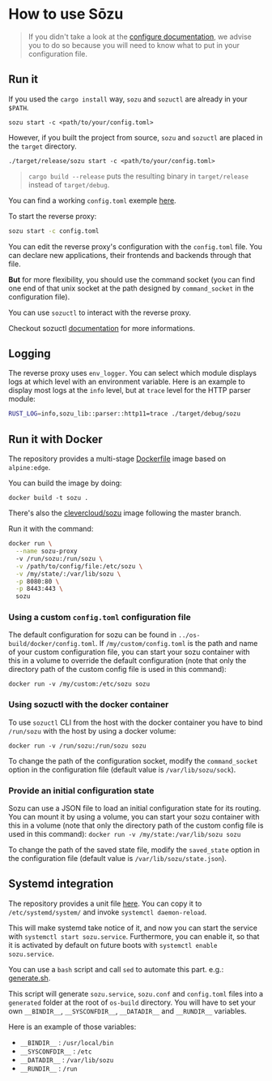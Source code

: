 # How to use Sōzu

> If you didn't take a look at the [configure documentation](./configure.md), we advise you to do so because you will need to know what to put in your configuration file.

## Run it

If you used the `cargo install` way, `sozu` and `sozuctl` are already in your `$PATH`.

`sozu start -c <path/to/your/config.toml>`

However, if you built the project from source, `sozu` and `sozuctl` are placed in the `target` directory.

`./target/release/sozu start -c <path/to/your/config.toml>`

> `cargo build --release` puts the resulting binary in `target/release` instead of `target/debug`.

You can find a working `config.toml` exemple [here][cfg].

To start the reverse proxy:

```bash
sozu start -c config.toml
```

You can edit the reverse proxy's configuration with the `config.toml` file. You can declare new applications, their frontends and backends through that file.

**But** for more flexibility, you should use the command socket (you can find one end of that unix socket at the path designed by `command_socket` in the configuration file).

You can use `sozuctl` to interact with the reverse proxy.

Checkout sozuctl [documentation](../ctl/README.md) for more informations.

## Logging

The reverse proxy uses `env_logger`. You can select which module displays logs at which level with an environment variable.
Here is an example to display most logs at the `info` level, but at `trace` level for the HTTP parser module:

```bash
RUST_LOG=info,sozu_lib::parser::http11=trace ./target/debug/sozu
```

## Run it with Docker

The repository provides a multi-stage [Dockerfile][df] image based on `alpine:edge`.

You can build the image by doing:

`docker build -t sozu .`

There's also the [clevercloud/sozu](https://hub.docker.com/r/clevercloud/sozu/) image
following the master branch.

Run it with the command:

```bash
docker run \
  --name sozu-proxy
  -v /run/sozu:/run/sozu \
  -v /path/to/config/file:/etc/sozu \
  -v /my/state/:/var/lib/sozu \
  -p 8080:80 \
  -p 8443:443 \
  sozu
```

### Using a custom `config.toml` configuration file

The default configuration for sozu can be found in `../os-build/docker/config.toml`.
If `/my/custom/config.toml` is the path and name of your custom configuration file, you can start your sozu container with this in a volume to override the default configuration (note that only the directory path of the custom config file is used in this command):

`docker run -v /my/custom:/etc/sozu sozu`

### Using sozuctl with the docker container

To use `sozuctl` CLI from the host with the docker container you have to bind `/run/sozu` with the host by using a docker volume:

`docker run -v /run/sozu:/run/sozu sozu`

To change the path of the configuration socket, modify the `command_socket` option in the configuration file (default value is `/var/lib/sozu/sock`).

### Provide an initial configuration state

Sozu can use a JSON file to load an initial configuration state for its routing. You can mount it by using a volume, you can start your sozu container with this in a volume (note that only the directory path of the custom config file is used in this command):
`docker run -v /my/state:/var/lib/sozu sozu`

To change the path of the saved state file, modify the `saved_state` option in the configuration file (default value is `/var/lib/sozu/state.json`).

[cfg]: ../bin/config.toml
[df]: ../Dockerfile

## Systemd integration

The repository provides a unit file [here][un]. You can copy it to `/etc/systemd/system/` and invoke `systemctl daemon-reload`.

This will make systemd take notice of it, and now you can start the service with `systemctl start sozu.service`. Furthermore, you can enable it, so that it is activated by default on future boots with `systemctl enable sozu.service`.

You can use a `bash` script and call `sed` to automate this part. e.g.: [generate.sh][gen].

This script will generate `sozu.service`, `sozu.conf` and `config.toml` files into a `generated` folder at the root of `os-build` directory. You will have to set your own `__BINDIR__`, `__SYSCONFDIR__`, `__DATADIR__` and `__RUNDIR__` variables.

Here is an example of those variables:

- `__BINDIR__` : `/usr/local/bin`
- `__SYSCONFDIR__` : `/etc`
- `__DATADIR__` : `/var/lib/sozu`
- `__RUNDIR__` : `/run`

[un]: ../os-build/systemd/sozu.service.in
[gen]: ../os-build/exherbo/generate.sh
